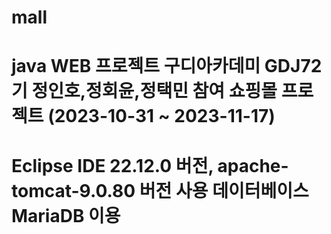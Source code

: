 # mall 
# java WEB 프로젝트 구디아카데미 GDJ72기 정인호,정회윤,정택민 참여 쇼핑몰 프로젝트 (2023-10-31 ~ 2023-11-17)
# Eclipse IDE 22.12.0 버전, apache-tomcat-9.0.80 버전 사용 데이터베이스 MariaDB 이용 
